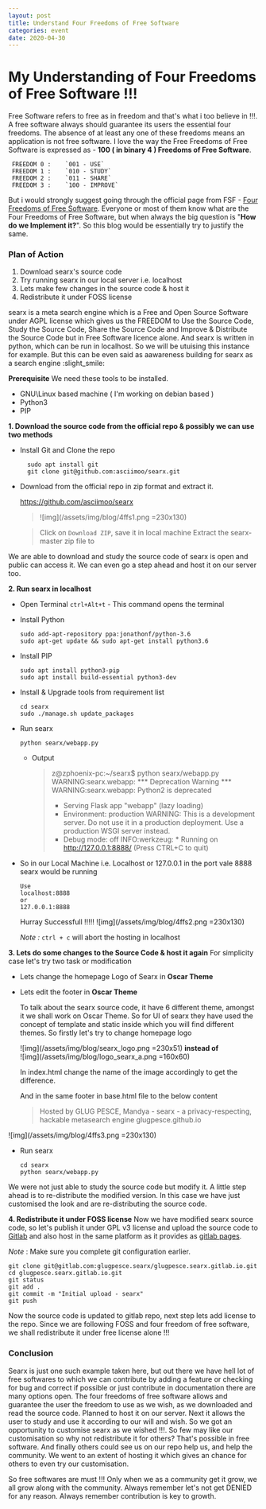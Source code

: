 ```yaml
---
layout: post
title: Understand Four Freedoms of Free Software
categories: event
date: 2020-04-30
---
```


<h1>My Understanding of Four Freedoms of Free Software !!!</h1>

Free Software refers to free as in freedom and that's what i too believe in !!!. A free software always should guarantee its users the essential four freedoms. The absence of at least any one of these freedoms means an application is not free software. I love the way the Free Freedoms of Free Software is expressed as - **100 ( in binary 4 ) Freedoms of Free Software**.

     FREEDOM 0 :    `001 - USE`
     FREEDOM 1 :    `010 - STUDY`
     FREEDOM 2 :    `011 - SHARE`
     FREEDOM 3 :    `100 - IMPROVE`

But i would strongly suggest going through the official page from FSF - [Four Freedoms of Free Software](https://www.gnu.org/philosophy/free-sw.en.html). Everyone or most of them know what are the Four Freedoms of Free Software, but when always the big question is "**How do we Implement it?**". So this blog would be essentially try to justify the same.

<h3>Plan of Action</h3>

1. Download searx's source code
2. Try running searx in our local server i.e. localhost
3. Lets make few changes in the source code & host it
4. Redistribute it under FOSS license

searx is a meta search engine which is a Free and Open Source Software under AGPL license which gives us the FREEDOM to Use the Source Code, Study the Source Code, Share the Source Code and Improve & Distribute the Source Code but in Free Software licence alone. And searx is written in python, which can be run in localhost. So we will be utuising this instance for example. But this can be even said as aawareness building for searx as a search engine :slight_smile: 

**Prerequisite**
We need these tools to be installed.
* GNU\Linux based machine ( I'm working on debian based )
* Python3
* PIP

**1. Download the source code from the official repo & possibly we can use two methods**

- Install Git and Clone the repo

        sudo apt install git
        git clone git@github.com:asciimoo/searx.git
         
- Download from the official repo in zip format and extract it.

    https://github.com/asciimoo/searx

   >  ![img](/assets/img/blog/4ffs1.png =230x130)

   > Click on `Download ZIP`, save it in local machine
    Extract the searx-master zip file to

We are able to download and study the source code of searx is open and public can access it. We can even go a step ahead and host it on our server too.

**2. Run searx in localhost**
* Open Terminal `ctrl+Alt+t` - This command opens the terminal
* Install Python

      sudo add-apt-repository ppa:jonathonf/python-3.6
      sudo apt-get update && sudo apt-get install python3.6

* Install PIP

      sudo apt install python3-pip      
      sudo apt install build-essential python3-dev

* Install & Upgrade tools from requirement list

      cd searx
      sudo ./manage.sh update_packages

* Run searx

      python searx/webapp.py

     - Output
       >z@zphoenix-pc:~/searx$ python searx/webapp.py 
       >WARNING:searx.webapp: *** Deprecation Warning ***
       >WARNING:searx.webapp: Python2 is deprecated
       >* Serving Flask app "webapp" (lazy loading)
       >* Environment: production
          >WARNING: This is a development server. Do not use it in a production deployment.
          >Use a production WSGI server instead.
       >* Debug mode: off
       >INFO:werkzeug: * Running on http://127.0.0.1:8888/ (Press CTRL+C to quit)

* So in our Local Machine i.e. Localhost or 127.0.0.1 in the port vale 8888 searx would be running

      Use
      localhost:8888 
      or 
      127.0.0.1:8888

     Hurray Successfull !!!!!
![img](/assets/img/blog/4ffs2.png =230x130)

     _Note :_  `ctrl + c` will abort the hosting in localhost

**3. Lets do some changes to the Source Code & host it again**
For simplicity case let's try two task or modification
* Lets change the homepage Logo of Searx in **Oscar Theme**
* Lets edit the footer in **Oscar Theme**

  To talk about the searx source code, it have 6 different theme, amongst it we shall work on Oscar Theme. So for UI of searx they have used the concept of template and static inside which you will find different themes. So firstly let's try to change homepage logo

  ![img](/assets/img/blog/searx_logo.png =230x51)
**instead of**  
  ![img](/assets/img/blog/logo_searx_a.png =160x60)

   In index.html change the name of the image accordingly to get the difference.

  And in the same footer in base.html file to the below content

   >Hosted by GLUG PESCE, Mandya - searx - a privacy-respecting, hackable metasearch engine
   >glugpesce.github.io

![img](/assets/img/blog/4ffs3.png =230x130)

  * Run searx

        cd searx
        python searx/webapp.py

We were not just able to study the source code but modify it. A little step ahead is to re-distribute the modified version. In this case we have just customised the look and are re-distributing the source code.

**4. Redistribute it under FOSS license**
Now we have modified searx source code, so let's publish it under GPL v3 license and upload the source code to [Gitlab](https://gitlab.com/) and also host in the same platform as it provides as [gitlab pages](https://docs.gitlab.com/ee/user/project/pages/).

_Note_ : Make sure you complete git configuration earlier.

    git clone git@gitlab.com:glugpesce.searx/glugpesce.searx.gitlab.io.git
    cd glugpesce.searx.gitlab.io.git
    git status
    git add .
    git commit -m "Initial upload - searx"
    git push

Now the source code is updated to gitlab repo, next step lets add license to the repo. Since we are following FOSS and four freedom of free software, we shall redistribute it under free license alone !!!


<h3>Conclusion</h3>

Searx is just one such example taken here, but out there we have hell lot of free softwares to which we can contribute by adding a feature or checking for bug and correct if possible or just contribute in documentation there are many options open. 
The four freedoms of free software allows and guarantee the user the freedom to use as we wish, as we downloaded and read the source code. Planned to host it on our server.  Next it allows the user to study and use it according to our will and wish. So we got an opportunity to customise searx as we wished !!!. So few may like our customisation so why not redistribute it for others? That's possible in free software. And finally others could see us on our repo help us, and help the community. We went to an extent of hosting it which gives an chance for others to even try our customisation.

So free softwares are must !!! Only when we as a community get it grow, we all grow along with the community. Always remember let's not get DENIED for any reason. Always remember contribution is key to growth.
